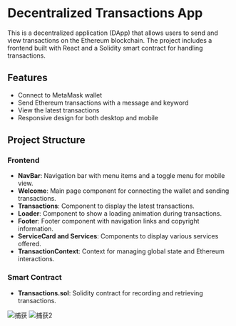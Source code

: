 # Decentralized Transactions App

This is a decentralized application (DApp) that allows users to send and view transactions on the Ethereum blockchain. The project includes a frontend built with React and a Solidity smart contract for handling transactions.

## Features

- Connect to MetaMask wallet
- Send Ethereum transactions with a message and keyword
- View the latest transactions
- Responsive design for both desktop and mobile

## Project Structure

### Frontend

- **NavBar**: Navigation bar with menu items and a toggle menu for mobile view.
- **Welcome**: Main page component for connecting the wallet and sending transactions.
- **Transactions**: Component to display the latest transactions.
- **Loader**: Component to show a loading animation during transactions.
- **Footer**: Footer component with navigation links and copyright information.
- **ServiceCard and Services**: Components to display various services offered.
- **TransactionContext**: Context for managing global state and Ethereum interactions.

### Smart Contract

- **Transactions.sol**: Solidity contract for recording and retrieving transactions.

![捕获](https://github.com/luobaiYoRHa/ETH_transaction_system/assets/157203602/3c970ce7-649d-48bc-8b31-1d796500717c)
![捕获2](https://github.com/luobaiYoRHa/ETH_transaction_system/assets/157203602/00f90932-7c3c-4de0-bf89-b254846c2210)

